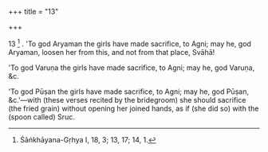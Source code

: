 +++
title = "13"

+++

13 [^6] . 'To god Aryaman the girls have made sacrifice, to Agni; may he, god Aryaman, loosen her from this, and not from that place, Svāhā!


[^6]:  Śāṅkhāyana-Gṛhya I, 18, 3; 13, 17; 14, 1.


'To god Varuṇa the girls have made sacrifice, to Agni; may he, god Varuṇa, &c.


'To god Pūṣan the girls have made sacrifice, to Agni; may he, god Pūṣan, &c.'—with (these verses recited by the bridegroom) she should sacrifice (the fried grain) without opening her joined hands, as if (she did so) with the (spoon called) Sruc.
